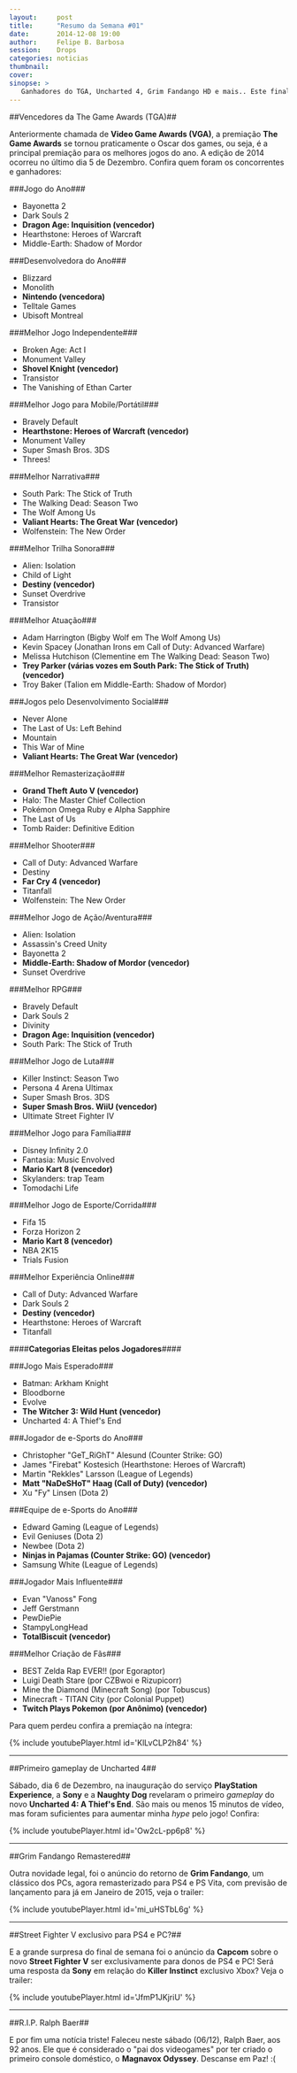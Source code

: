 ```yaml
---
layout:     post
title:      "Resumo da Semana #01"
date:       2014-12-08 19:00
author:     Felipe B. Barbosa
session:    Drops
categories: noticias
thumbnail:  
cover: 
sinopse: >
   Ganhadores do TGA, Uncharted 4, Grim Fandango HD e mais.. Este final de semana foi bem agitado no mundo dos games, confira algumas novidades interessante!
---
```

##Vencedores da The Game Awards (TGA)##

Anteriormente chamada de **Video Game Awards (VGA)**, a premiação **The Game Awards** se tornou praticamente o Oscar dos games, ou seja, é a principal premiação para os melhores jogos do ano. A edição de 2014 ocorreu no último dia 5 de Dezembro. Confira quem foram os concorrentes e ganhadores:

###Jogo do Ano###

- Bayonetta 2
- Dark Souls 2
- **Dragon Age: Inquisition (vencedor)**
- Hearthstone: Heroes of Warcraft
- Middle-Earth: Shadow of Mordor

###Desenvolvedora do Ano###

- Blizzard
- Monolith
- **Nintendo (vencedora)**
- Telltale Games
- Ubisoft Montreal

###Melhor Jogo Independente###

- Broken Age: Act I
- Monument Valley
- **Shovel Knight (vencedor)**
- Transistor
- The Vanishing of Ethan Carter

###Melhor Jogo para Mobile/Portátil###

- Bravely Default
- **Hearthstone: Heroes of Warcraft (vencedor)**
- Monument Valley
- Super Smash Bros. 3DS
- Threes!

###Melhor Narrativa###

- South Park: The Stick of Truth
- The Walking Dead: Season Two
- The Wolf Among Us
- **Valiant Hearts: The Great War (vencedor)**
- Wolfenstein: The New Order

###Melhor Trilha Sonora###

- Alien: Isolation
- Child of Light
- **Destiny (vencedor)**
- Sunset Overdrive
- Transistor

###Melhor Atuação###

- Adam Harrington (Bigby Wolf em The Wolf Among Us)
- Kevin Spacey (Jonathan Irons em Call of Duty: Advanced Warfare)
- Melissa Hutchison (Clementine em The Walking Dead: Season Two)
- **Trey Parker (várias vozes em South Park: The Stick of Truth) (vencedor)**
- Troy Baker (Talion em Middle-Earth: Shadow of Mordor)

###Jogos pelo Desenvolvimento Social###

- Never Alone
- The Last of Us: Left Behind
- Mountain
- This War of Mine
- **Valiant Hearts: The Great War (vencedor)**

###Melhor Remasterização###

- **Grand Theft Auto V (vencedor)**
- Halo: The Master Chief Collection
- Pokémon Omega Ruby e Alpha Sapphire
- The Last of Us
- Tomb Raider: Definitive Edition

###Melhor Shooter###

- Call of Duty: Advanced Warfare
- Destiny
- **Far Cry 4 (vencedor)**
- Titanfall
- Wolfenstein: The New Order

###Melhor Jogo de Ação/Aventura###

- Alien: Isolation
- Assassin's Creed Unity
- Bayonetta 2
- **Middle-Earth: Shadow of Mordor (vencedor)**
- Sunset Overdrive

###Melhor RPG###

- Bravely Default
- Dark Souls 2
- Divinity
- **Dragon Age: Inquisition (vencedor)**
- South Park: The Stick of Truth

###Melhor Jogo de Luta###

- Killer Instinct: Season Two
- Persona 4 Arena Ultimax
- Super Smash Bros. 3DS
- **Super Smash Bros. WiiU (vencedor)**
- Ultimate Street Fighter IV

###Melhor Jogo para Família###

- Disney Infinity 2.0
- Fantasia: Music Envolved
- **Mario Kart 8 (vencedor)**
- Skylanders: trap Team
- Tomodachi Life

###Melhor Jogo de Esporte/Corrida###

- Fifa 15
- Forza Horizon 2
- **Mario Kart 8 (vencedor)**
- NBA 2K15
- Trials Fusion

###Melhor Experiência Online###

- Call of Duty: Advanced Warfare
- Dark Souls 2
- **Destiny (vencedor)**
- Hearthstone: Heroes of Warcraft
- Titanfall

####**Categorias Eleitas pelos Jogadores**####

###Jogo Mais Esperado###

- Batman: Arkham Knight
- Bloodborne
- Evolve
- **The Witcher 3: Wild Hunt (vencedor)**
- Uncharted 4: A Thief's End

###Jogador de e-Sports do Ano###

- Christopher "GeT_RiGhT" Alesund (Counter Strike: GO)
- James "Firebat" Kostesich (Hearthstone: Heroes of Warcraft)
- Martin "Rekkles" Larsson (League of Legends)
- **Matt "NaDeSHoT" Haag (Call of Duty) (vencedor)**
- Xu "Fy" Linsen (Dota 2)

###Equipe de e-Sports do Ano###

- Edward Gaming (League of Legends)
- Evil Geniuses (Dota 2)
- Newbee (Dota 2)
- **Ninjas in Pajamas (Counter Strike: GO) (vencedor)**
- Samsung White (League of Legends)

###Jogador Mais Influente###

- Evan "Vanoss" Fong
- Jeff Gerstmann
- PewDiePie
- StampyLongHead
- **TotalBiscuit (vencedor)**

###Melhor Criação de Fãs###

- BEST Zelda Rap EVER!! (por Egoraptor)
- Luigi Death Stare (por CZBwoi e Rizupicorr)
- Mine the Diamond (Minecraft Song) (por Tobuscus)
- Minecraft - TITAN City (por Colonial Puppet)
- **Twitch Plays Pokemon (por Anônimo) (vencedor)**

Para quem perdeu confira a premiação na íntegra:

{% include youtubePlayer.html id='KlLvCLP2h84' %}

---

##Primeiro gameplay de Uncharted 4##

Sábado, dia 6 de Dezembro, na inauguração do serviço **PlayStation Experience**, a **Sony** e a **Naughty Dog** revelaram o primeiro *gameplay* do novo **Uncharted 4: A Thief's End**. São mais ou menos 15 minutos de vídeo, mas foram suficientes para aumentar minha *hype* pelo jogo! Confira:

{% include youtubePlayer.html id='Ow2cL-pp6p8' %}

---

##Grim Fandango Remastered##

Outra novidade legal, foi o anúncio do retorno de **Grim Fandango**, um clássico dos PCs, agora remasterizado para PS4 e PS Vita, com previsão de lançamento para já em Janeiro de 2015, veja o trailer:

{% include youtubePlayer.html id='mi_uHSTbL6g' %}

---

##Street Fighter V exclusivo para PS4 e PC?##

E a grande surpresa do final de semana foi o anúncio da **Capcom** sobre o novo **Street Fighter V** ser exclusivamente para donos de PS4 e PC! Será uma resposta da **Sony** em relação do **Killer Instinct** exclusivo Xbox? Veja o trailer:

{% include youtubePlayer.html id='JfmP1JKjriU' %}

---

##R.I.P. Ralph Baer##

E por fim uma notícia triste! Faleceu neste sábado (06/12), Ralph Baer, aos 92 anos. Ele que é considerado o "pai dos videogames" por ter criado o primeiro console doméstico, o **Magnavox Odyssey**. Descanse em Paz! :(
